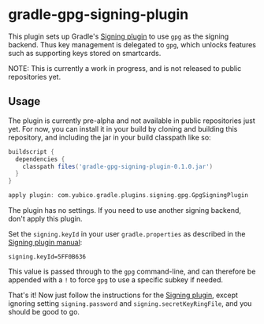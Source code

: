 gradle-gpg-signing-plugin
=========================

This plugin sets up Gradle's [Signing plugin][signing] to use `gpg` as the
signing backend. Thus key management is delegated to `gpg`, which unlocks
features such as supporting keys stored on smartcards.

NOTE: This is currently a work in progress, and is not released to public
repositories yet.


[signing]: https://docs.gradle.org/current/userguide/signing_plugin.html


Usage
-----

The plugin is currently pre-alpha and not available in public repositories just
yet. For now, you can install it in your build by cloning and building this
repository, and including the jar in your build classpath like so:

```gradle
buildscript {
  dependencies {
    classpath files('gradle-gpg-signing-plugin-0.1.0.jar')
  }
}

apply plugin: com.yubico.gradle.plugins.signing.gpg.GpgSigningPlugin
```

The plugin has no settings. If you need to use another signing backend, don't
apply this plugin.

Set the `signing.keyId` in your user `gradle.properties` as described in the
[Signing plugin manual][signing-credentials]:

    signing.keyId=5FF0B636

This value is passed through to the `gpg` command-line, and can therefore be
appended with a `!` to force `gpg` to use a specific subkey if needed.

That's it! Now just follow the instructions for the [Signing plugin][signing],
except ignoring setting `signing.password` and `signing.secretKeyRingFile`, and
you should be good to go.


[signing-credentials]: https://docs.gradle.org/current/userguide/signing_plugin.html#sec:signatory_credentials
